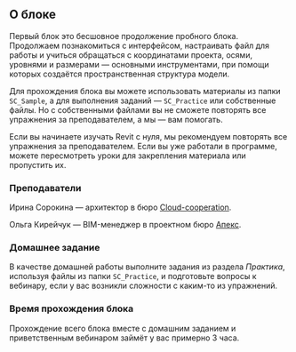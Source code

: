 ## О блоке

Первый блок это бесшовное продолжение пробного блока. Продолжаем познакомиться с интерфейсом, настраивать файл для работы и учиться обращаться с координатами проекта, осями, уровнями и размерами — основными инструментами, при помощи которых создаётся пространственная структура модели.

Для прохождения блока вы можете использовать материалы из папки `SC_Sample`, а для выполнения заданий — `SC_Practice` или собственные файлы. Но с собственными файлами вы не сможете повторять все упражнения за преподавателем, а мы — вам помогать.

Если вы начинаете изучать Revit с нуля, мы рекомендуем повторять все упражнения за преподавателем. Если вы уже работали в программе, можете пересмотреть уроки для закрепления материала или пропустить их.

### Преподаватели

Ирина Сорокина — архитектор в бюро [Cloud-cooperation](https://www.cloud-cooperation.com/).

Ольга Кирейчук — BIM-менеджер в проектном бюро [Апекс](https://apex-project.ru/).  

### Домашнее задание

В качестве домашней работы выполните задания из раздела _Практика_, используя файлы из папки `SC_Practice`, и подготовьте вопросы к вебинару, если у вас возникли сложности с каким-то из упражнений.

### Время прохождения блока

Прохождение всего блока вместе с домашним заданием и приветственным вебинаром займёт у вас примерно 3 часа.